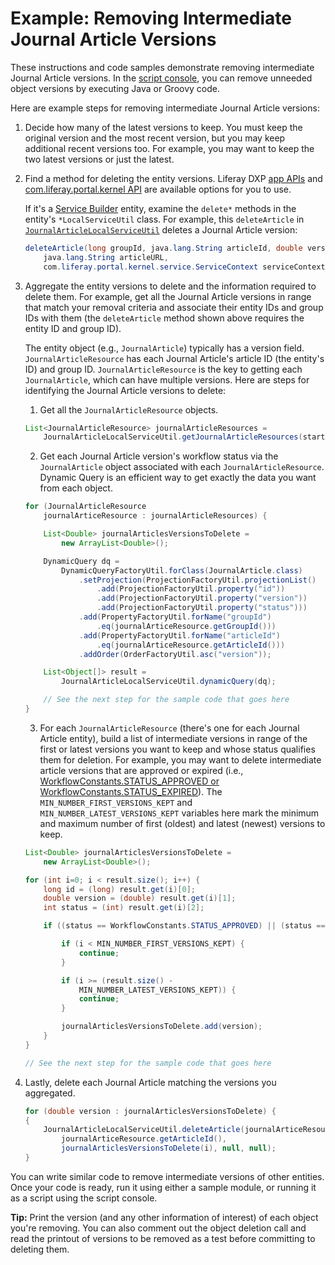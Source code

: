 # Example: Removing Intermediate Journal Article Versions

These instructions and code samples demonstrate removing intermediate Journal Article versions. In the [script console](/docs/7-2/user/-/knowledge_base/u/running-scripts-from-the-script-console), you can remove unneeded object versions by executing Java or Groovy code. 

Here are example steps for removing intermediate Journal Article versions: 

1. Decide how many of the latest versions to keep. You must keep the original version and the most recent version, but you may keep additional recent versions too. For example, you may want to keep the two latest versions or just the latest. 

2. Find a method for deleting the entity versions. Liferay DXP [app APIs](@app-ref@/apps/) and [com.liferay.portal.kernel API](@platform-ref@/7.2-latest/javadocs/portal-kernel/) are available options for you to use.

    If it's a [Service Builder](/docs/7-2/appdev/-/knowledge_base/a/service-builder) entity, examine the `delete*` methods in the entity's `*LocalServiceUtil` class. For example, this `deleteArticle` in [`JournalArticleLocalServiceUtil`](@app-ref@/web-experience/latest/javadocs/com/liferay/journal/service/JournalArticleLocalServiceUtil.html#deleteArticle-long-java.lang.String-double-java.lang.String-com.liferay.portal.kernel.service.ServiceContext-) deletes a Journal Article version:

    ```java
    deleteArticle(long groupId, java.lang.String articleId, double version, 
        java.lang.String articleURL, 
        com.liferay.portal.kernel.service.ServiceContext serviceContext)
    ```

3. Aggregate the entity versions to delete and the information required to delete them. For example, get all the Journal Article versions in range that match your removal criteria and associate their entity IDs and group IDs with them (the `deleteArticle` method shown above requires the entity ID and group ID). 

    The entity object (e.g., `JournalArticle`) typically has a version field. `JournalArticleResource` has each Journal Article's article ID (the entity's ID) and group ID. `JournalArticleResource` is the key to getting each `JournalArticle`, which can have multiple versions. Here are steps for identifying the Journal Article versions to delete:

    1.  Get all the `JournalArticleResource` objects. 

    ```java
    List<JournalArticleResource> journalArticleResources = 
        JournalArticleLocalServiceUtil.getJournalArticleResources(start, end);
    ```

    2.  Get each Journal Article version's workflow status via the `JournalArticle` object associated with each `JournalArticleResource`. Dynamic Query is an efficient way to get exactly the data you want from each object.
        
        <!--Add back link for 'Dynamic Query' once dynamic-query article is available-->

    ```java 
	for (JournalArticleResource
		journalArticeResource : journalArticleResources) {

		List<Double> journalArticlesVersionsToDelete =
			new ArrayList<Double>();

        DynamicQuery dq =
            DynamicQueryFactoryUtil.forClass(JournalArticle.class)
                .setProjection(ProjectionFactoryUtil.projectionList()
                    .add(ProjectionFactoryUtil.property("id"))
                    .add(ProjectionFactoryUtil.property("version"))
                    .add(ProjectionFactoryUtil.property("status")))
                .add(PropertyFactoryUtil.forName("groupId")
                    .eq(journalArticeResource.getGroupId()))
                .add(PropertyFactoryUtil.forName("articleId")
                    .eq(journalArticeResource.getArticleId()))
                .addOrder(OrderFactoryUtil.asc("version"));

        List<Object[]> result =
            JournalArticleLocalServiceUtil.dynamicQuery(dq);

        // See the next step for the sample code that goes here
    }
    ```

    3. For each `JournalArticleResource` (there's one for each Journal Article entity), build a list of intermediate versions in range of the first or latest versions you want to keep and whose status qualifies them for deletion. For example, you may want to delete intermediate article versions that are approved or expired (i.e., [WorkflowConstants.STATUS_APPROVED or WorkflowConstants.STATUS_EXPIRED](@platform-ref@/7.2-latest/javadocs/portal-kernel/com/liferay/portal/kernel/workflow/WorkflowConstants.html)). The `MIN_NUMBER_FIRST_VERSIONS_KEPT` and `MIN_NUMBER_LATEST_VERSIONS_KEPT` variables here mark the minimum and maximum number of first (oldest) and latest (newest) versions to keep. 

    ```java 
    List<Double> journalArticlesVersionsToDelete =
		new ArrayList<Double>();

	for (int i=0; i < result.size(); i++) {
		long id = (long) result.get(i)[0];
		double version = (double) result.get(i)[1];
		int status = (int) result.get(i)[2];

		if ((status == WorkflowConstants.STATUS_APPROVED) || (status == WorkflowConstants.STATUS_EXPIRED) {

			if (i < MIN_NUMBER_FIRST_VERSIONS_KEPT) {
				continue;
			}

			if (i >= (result.size() -
				MIN_NUMBER_LATEST_VERSIONS_KEPT)) {
				continue;
			}

			journalArticlesVersionsToDelete.add(version);
		}
	}

    // See the next step for the sample code that goes here
    ```

4. Lastly, delete each Journal Article matching the versions you aggregated. 

    ```java
    for (double version : journalArticlesVersionsToDelete) {
    {
        JournalArticleLocalServiceUtil.deleteArticle(journalArticeResource.getGroupId(),
            journalArticeResource.getArticleId(), 
            journalArticlesVersionsToDelete(i), null, null);
    }
    ```

You can write similar code to remove intermediate versions of other entities. Once your code is ready, run it using either a sample module, or running it as a script using the script console.

**Tip:** Print the version (and any other information of interest) of each object you're removing. You can also comment out the object deletion call and read the printout of versions to be removed as a test before committing to deleting them. 
